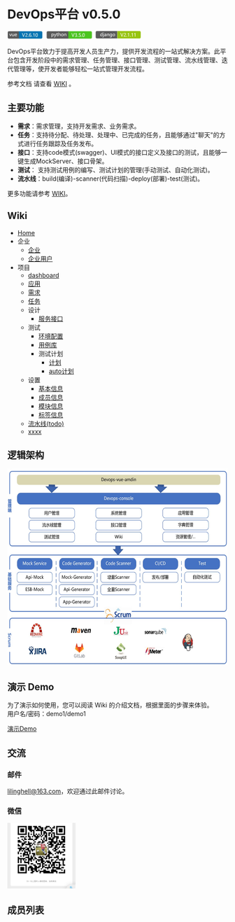 # DevOps平台 v0.5.0

<img src="https://github.com/lilinghell/devops/blob/master/doc/img/v.jpg" height=20px alt="version"/>

DevOps平台致力于提高开发人员生产力，提供开发流程的一站式解决方案。此平台包含开发阶段中的需求管理、任务管理、接口管理、测试管理、流水线管理、迭代管理等，使开发者能够轻松一站式管理开发流程。

参考文档 请查看 [WIKI](https://github.com/lilinghell/devops/wiki) 。

## 主要功能

* **需求**：需求管理，支持开发需求、业务需求。
* **任务**：支持待分配、待处理、处理中、已完成的任务，且能够通过"聊天"的方式进行任务跟踪及任务发布。
* **接口**：支持code模式(swagger)、UI模式的接口定义及接口的测试，且能够一键生成MockServer、接口骨架。
* **测试**： 支持测试用例的编写、测试计划的管理(手动测试、自动化测试)。
* **流水线**：build(编译)-scanner(代码扫描)-deploy(部署)-test(测试)。


更多功能请参考 [WIKI](https://github.com/lilinghell/devops/wiki)。

## Wiki
  * [Home](https://github.com/lilinghell/devops/wiki)
  * 企业
    * [企业](https://github.com/lilinghell/devops/wiki/Enterprise)
    * [企业用户](https://github.com/lilinghell/devops/wiki/Enterprise_Users)
  * 项目
    * [dashboard](https://github.com/lilinghell/devops/wiki/Dashboard)
    * [应用](https://github.com/lilinghell/devops/wiki/Application)
    * [需求](https://github.com/lilinghell/devops/wiki/Requirement)
    * [任务](https://github.com/lilinghell/devops/wiki/Task)
    * 设计
      * [服务接口](https://github.com/lilinghell/devops/wiki/Designs_Interface)
    * 测试
      * [环境配置](https://github.com/lilinghell/devops/wiki/Test_Env)
      * [用例库](https://github.com/lilinghell/devops/wiki/Test_Cases)
      * 测试计划
        * [计划](https://github.com/lilinghell/devops/wiki/Test_Plan)
        * [auto计划](https://github.com/lilinghell/devops/wiki/Test_AutoPlan)
     * 设置
       * [基本信息](https://github.com/lilinghell/devops/wiki/Setting_ProjectInfo)
       * [成员信息](https://github.com/lilinghell/devops/wiki/Setting_ProjectUser)
       * [模块信息](https://github.com/lilinghell/devops/wiki/Setting_ProjectModule)
       * [标签信息](https://github.com/lilinghell/devops/wiki/Setting_ProjectTag)
     * [流水线(todo)]()
     * [xxxx]()

## 逻辑架构

<img src="https://github.com/lilinghell/devops/blob/master/doc/img/ljjg.jpg" height=450px alt="逻辑架构"/>

## 演示 Demo

为了演示如何使用，您可以阅读 Wiki 的介绍文档，根据里面的步骤来体验。  
用户名/密码：demo1/demo1

[演示Demo](http://118.242.36.102:12308/#/login)



## 交流

### 邮件

lilinghell@163.com，欢迎通过此邮件讨论。

### 微信

<img src="https://github.com/lilinghell/devops/blob/master/doc/img/wx.jpg" height=150px alt="微信"/>

## 成员列表


